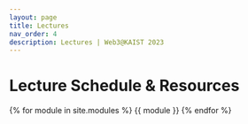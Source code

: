 ```yaml
---
layout: page
title: Lectures
nav_order: 4
description: Lectures | Web3@KAIST 2023
---
```


# Lecture Schedule & Resources

{% for module in site.modules %}
{{ module }}
{% endfor %}
